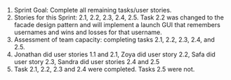 1. Sprint Goal: Complete all remaining tasks/user stories.
2. Stories for this Sprint: 2.1, 2.2, 2.3, 2.4, 2.5. Task 2.2 was changed to the facade design pattern and will implement a launch GUI that remembers usernames and wins and losses for that username.
3. Assessment of team capacity: completing tasks 2.1, 2.2, 2.3, 2.4, and 2.5.
4. Jonathan did user stories 1.1 and 2.1, Zoya did user story 2.2, Safa did user story 2.3, Sandra did user stories 2.4 and 2.5
5. Task 2.1, 2.2, 2.3 and 2.4 were completed. Tasks 2.5 were not.
